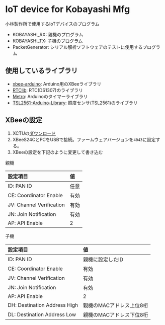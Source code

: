 # IoT device for Kobayashi Mfg
小林製作所で使用するIoTデバイスのプログラム

- KOBAYASHI_RX: 親機のプログラム
- KOBAYASHI_TX: 子機のプログラム
- PacketGenerator: シリアル解析ソフトウェアのテストに使用するプログラム

## 使用しているライブラリ
- [xbee-arduino](https://github.com/andrewrapp/xbee-arduino): Arduino用のXBeeライブラリ
- [RTClib](https://github.com/adafruit/RTClib): RTC(DS1307)のライブラリ
- [Metro](http://playground.arduino.cc/Code/Metro): Arduinoのタイマーライブラリ
- [TSL2561-Arduino-Library](https://github.com/adafruit/TSL2561-Arduino-Library): 照度センサ(TSL2561)のライブラリ

## XBeeの設定
1. XCTUの[ダウンロード](https://www.digi.com/products/iot-platform/xctu)
1. XBeeS24CとPCをUSBで接続。ファームウェアバージョンを`4043`に設定する。
1. XBeeの設定を下記のように変更して書き込む

親機

|設定項目|値|
|:--|:--|
|ID: PAN ID|任意|
|CE: Coordinator Enable|有効|
|JV: Channel Verification|有効|
|JN: Join Notification|有効|
|AP: API Enable|2|

子機

|設定項目|値|
|:--|:--|
|ID: PAN ID|親機に設定したID|
|CE: Coordinator Enable|有効|
|JV: Channel Verification|有効|
|JN: Join Notification|有効|
|AP: API Enable|2|
|DH: Destination Address High|親機のMACアドレス上位8桁|
|DL: Destination Address Low|親機のMACアドレス下位8桁|


